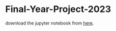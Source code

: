 # Final-Year-Project-2023

download the jupyter notebook from [here](https://colab.research.google.com/drive/1GAbnRbznEKmsCfedKvf6L8ZPlVCYR5GP?usp=sharing).